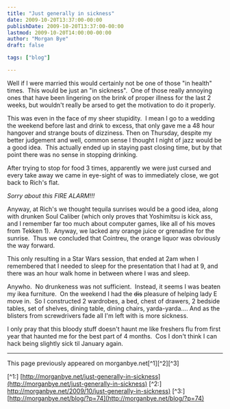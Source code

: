```yaml
---
title: "Just generally in sickness"
date: 2009-10-20T13:37:00-00:00
publishDate: 2009-10-20T13:37:00-00:00
lastmod: 2009-10-20T14:00:00-00:00
author: "Morgan Bye"
draft: false

tags: ["blog"]

---
```


Well if I were married this would certainly not be one of those "in health" times.  This would be just an "in sickness".  One of those really annoying ones that have been lingering on the brink of proper illness for the last 2 weeks, but wouldn't really be arsed to get the motivation to do it properly.

This was even in the face of my sheer stupidity.  I mean I go to a wedding the weekend before last and drink to excess, that only gave me a 48 hour hangover and strange bouts of dizziness. Then on Thursday, despite my better judgement and well, common sense I thought I night of jazz would be a good idea.  This actually ended up in staying past closing time, but by that point there was no sense in stopping drinking.

After trying to stop for food 3 times, apparently we were just cursed and every take away we came in eye-sight of was to immediately close, we got back to Rich's flat.

*Sorry about this FIRE ALARM!!!*

Anyway, at Rich's we thought tequila sunrises would be a good idea, along with drunken Soul Caliber (which only proves that Yoshimitsu is kick ass, and I remember far too much about computer games, like all of his moves from Tekken 1).  Anyway, we lacked any orange juice or grenadine for the sunrise.  Thus we concluded that Cointreu, the orange liquor was obviously the way forward.

This only resulting in a Star Wars session, that ended at 2am when I remembered that I needed to sleep for the presentation that I had at 9, and there was an hour walk home in between where I was and sleep.

Anywho.  No drunkeness was not sufficient.  Instead, it seems I was beaten my ikea furniture.  On the weekend I had the ~~dis~~ pleasure of helping lady E move in.  So I constructed 2 wardrobes, a bed, chest of drawers, 2 bedside tables, set of shelves, dining table, dining chairs, yarda-yarda.... And as the blisters from screwdrivers fade all I'm left with is more sickness.

I only pray that this bloody stuff doesn't haunt me like freshers flu from first year that haunted me for the best part of 4 months.  Cos I don't think I can hack being slightly sick til January again.


----
This page previously appeared on morganbye.net[^1][^2][^3]

[^1:] [http://morganbye.net/just-generally-in-sickness](http://morganbye.net/just-generally-in-sickness)
[^2:] [http://morganbye.net/2009/10/just-generally-in-sickness)](http://morganbye.net/2009/10/just-generally-in-sickness)
[^3:] [http://morganbye.net/blog/?p=74](http://morganbye.net/blog/?p=74)

